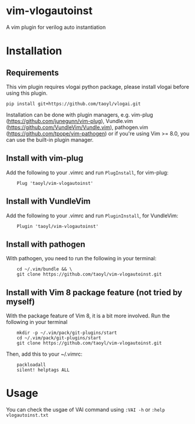 # vim-vlogautoinst
A vim plugin for verilog auto instantiation

# Installation
## Requirements
  This vim plugin requires vlogai python package, please install vlogai before using this plugin.
```
pip install git+https://github.com/taoyl/vlogai.git
```

  Installation can be done with plugin managers, e.g. vim-plug
  (https://github.com/junegunn/vim-plug), Vundle.vim
  (https://github.com/VundleVim/Vundle.vim), pathogen.vim 
  (https://github.com/tpope/vim-pathogen) or if you're using Vim >= 8.0, you
  can use the built-in plugin manager.

## Install with vim-plug
  Add the following to your .vimrc and run ```PlugInstall```, for vim-plug: 
```
    Plug 'taoyl/vim-vlogautoinst'
```

## Install with VundleVim
  Add the following to your .vimrc and run ```PluginInstall```, for VundleVim: 
```
    Plugin 'taoyl/vim-vlogautoinst'
```
## Install with pathogen
  With pathogen, you need to run the following in your terminal:
```
    cd ~/.vim/bundle && \
    git clone https://github.com/taoyl/vim-vlogautoinst.git
```
## Install with Vim 8 package feature (not tried by myself)
  With the package feature of Vim 8, it is a bit more involved. Run the
  following in your terminal
```
    mkdir -p ~/.vim/pack/git-plugins/start
    cd ~/.vim/pack/git-plugins/start
    git clone https://github.com/taoyl/vim-vlogautoinst.git
```
  Then, add this to your ~/.vimrc:
```
    packloadall
    silent! helptags ALL
```

# Usage
You can check the usgae of VAI command using ```:VAI -h``` or ```:help vlogautoinst.txt```
